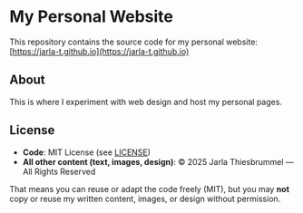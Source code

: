 # My Personal Website

This repository contains the source code for my personal website:  
[https://jarla-t.github.io](https://jarla-t.github.io)

## About
This is where I experiment with web design and host my personal pages.  

## License
- **Code**: MIT License (see [LICENSE](./LICENSE))  
- **All other content (text, images, design)**: © 2025 Jarla Thiesbrummel — All Rights Reserved  

That means you can reuse or adapt the code freely (MIT), but you may **not** copy or reuse my written content, images, or design without permission.

